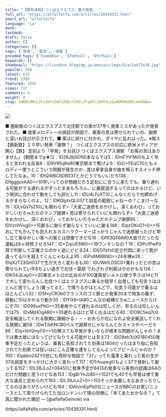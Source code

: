 ```yaml
---
title: "【緊急速報】つくばエクスプス、重大発表。 "
full_url: "https://alfalfalfa.com/articles/10439331.html"
short_url: "alfalfalfa"
language: "ja"
date: 
lastmod: 
draft: false
author: []
categories: []
tags: ['発表', '緊急', '速報']
encoded_tags: ['55m66KGo', '57eK5oCl', '6YCf5aCx']
keywords: []
thumbnail: "https://livedoor.blogimg.jp/amosaic/imgs/5/a/5ab77e38.jpg"
popular: 568
latest: 615
trend: 1980
featured: 1092
views: 723
comments: 4
weight: 8
slug: aHR0cHMvL2FsZmFsZmFsZmEuY29tL2FydGljbGVzLzEwNDM5MzMxLmh0bWw=
---
```


![](https://livedoor.blogimg.jp/amosaic/imgs/5/a/5ab77e38.jpg)

■ 圏新鉄のつくばエクスプスで北住駅での車が37早く発車ミスがあったが発表された。■ 発車メロディーの誤認が原因で、乗客の苦は寄せられていの、謝罪と深いお詫びが示されて。■ 車はに誤りに付かれ、ダイヤに乱れはった。※関ス【圏新鉄】２０早い発車「謝罪？」 つくばエクスプスの対応に欧米メディアが関心【鉄】 定刻より「早発」をお詫び つくばエクスプス潮駅 「お客の苦はありません」 [朝閉までφ★]2：ID26J8j9DN0本ならでは5：IDmFYtFMii0もよく早ると言われる反省8：ID9V85qKe90東京駅まで繫げよ9：ID2/+FEqC70ともメロディー使うとこういう問題が発生のか…昔は車掌自身が曲を鳴らすスイッチ押してたなぁ。10：IDtQWBC6DB037とかどうでもいいだろ138：IDtgggoxAA0>>10早いってのが問題だろう定刻にに合うに来たでも、乗り遅れる可能がでる遅れるがずっとまあもちろん、に厳密過ぎるってのはかるけど、いう現状に合わせて動をしても訳だし11：IDU4LFoXT10こんなくだらで社締めげるがまらなくのよ。12：IDKQlptxQL037て誤差の範囲じゃねーの？こまけーな15：IDLvQs7sZ10にも関わらず>「大変ご迷惑をおかけし、深くおわび」っておかしいだろｗただのテンプ謝罪> 苦は寄せられていにも関わらず>「大変ご迷惑をおかけし、深くおわび」っておかしいだろｗただのテンプ謝罪85：IDVzrihVvg0>>15謝るに謝らず謝らなくていいに謝る148：IDpzOKvG1+0>>15おにでもかんでも苦入れるカスハラクーマーばっかりじゃんで迷惑被ったけど申し立て奥ゆかしい客への案とは想像できだな16：IDfR3Q56tM0大故寸だったな運転は6ヶ研修させろ147：ID+Z/pUE5W0>>16ワンマンなの？19：IDlPr/lPwP0耳で判断して正確さなのかと逆にビビる24：IDIjOl1zfx0足立代田に来って態が違ってる川を越えてくんじゃねえよ95：IDPx6M6BI90>>24辛辣w26：IDqXzT23QH037で生が大きく変わるも30：IDUWe1LDSC0>乗れったとの苦は寄せられてい午6ちょい過ぎで北住ー葉原 でわざわざ利客は少のかもな126：IDK04JjLap0>>30東京メトロの比谷のが100運賃安いメトロ使う早さは14と11で大して変わらんし北住つくばエクスプスに乗るか居早く出発しても句言うはほとんど居でしょう(乗ってると、で降りるがほとんどで、句言う可能がで乗るはほとんどい)32：ID5fxyC6Ob0フランスのゴミ鉄とか発車20まで特急の番ず、移動に10以かかるり動か35：IDYIX8+IA80こんなの結構だろwニュースだらけにぞ70：ID099uxPtt0>>35身故やらで遅れるのは珍しくが、早るのは珍しいんでは75：IDxMjHOgAR0>>35遅れるはけど早く出るはだろ40：IDO9C5eq7c0安全輸送してくれる鉄関に謝細かる・・・おおらか社になれよ安全輸送してくれる鉄関に謝58：IDwT/bKNCB0ベルで謝罪せにゃならんとかストスやべーだろ66：IDq+hHQmyF0>>1の関スても早発が多いならか根本な問題がんじゃの？までは重大故にはなってけどなりうる可能がとは言え72：IDO8eb3/jX0180450発車予定だったというは、乗客に告知されてた刻表は1804だったはまり般に告知されてた刻表では狂いはにこん正確な運をしてるんよってアピールじゃのか？100：IDpbbn24ZY0世にも奇妙な物語で「37」ってれ電車と乗れった客の生が37の誤差をきっかけに大きく変わって117：IDTrbupegl0もよく37で発射して謝ってる152：IDL38JLoZ+06450に発車予定が6413の発車なら客側の認識は64のだけだ問題と思うけどなあ153：IDgBrYnJz80>>1521でも40でも早発は律で重大な違反と定められて163：IDL38JLoZ+0>>153そっかあ厳しるなあきっちりしてるのはありがたいけども164：IDAh/mEpPb0なニュースがBBCのお笑いニュースとして取りげられてた当ロンドンいて現の同僚に「本てあたおかなの？」て真に聞かれた関記 — (@alfalfaGeinow) via 

(https//alfalfalfa.com/articles/10439331.html)
